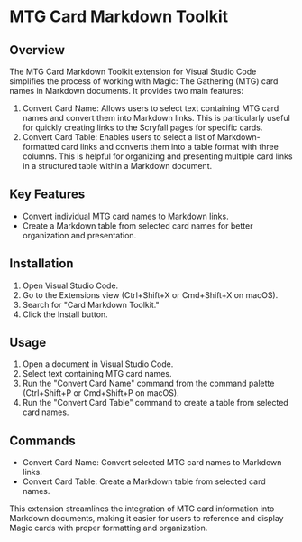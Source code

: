 # MTG Card Markdown Toolkit

## Overview

The MTG Card Markdown Toolkit extension for Visual Studio Code simplifies the process of working with Magic: The Gathering (MTG) card names in Markdown documents. It provides two main features:

1. Convert Card Name: Allows users to select text containing MTG card names and convert them into Markdown links. This is particularly useful for quickly creating links to the Scryfall pages for specific cards.
2. Convert Card Table: Enables users to select a list of Markdown-formatted card links and converts them into a table format with three columns. This is helpful for organizing and presenting multiple card links in a structured table within a Markdown document.

## Key Features

- Convert individual MTG card names to Markdown links.
- Create a Markdown table from selected card names for better organization and presentation.

## Installation

1. Open Visual Studio Code.
2. Go to the Extensions view (Ctrl+Shift+X or Cmd+Shift+X on macOS).
3. Search for "Card Markdown Toolkit."
4. Click the Install button.

## Usage

1. Open a document in Visual Studio Code.
2. Select text containing MTG card names.
3. Run the "Convert Card Name" command from the command palette (Ctrl+Shift+P or Cmd+Shift+P on macOS).
4. Run the "Convert Card Table" command to create a table from selected card names.

## Commands

- Convert Card Name: Convert selected MTG card names to Markdown links.
- Convert Card Table: Create a Markdown table from selected card names.

This extension streamlines the integration of MTG card information into Markdown documents, making it easier for users to reference and display Magic cards with proper formatting and organization.
